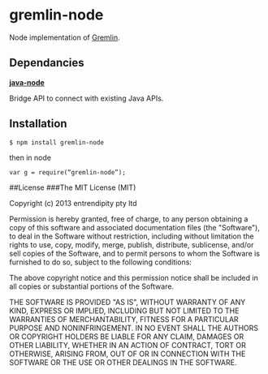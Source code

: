 gremlin-node
============

Node implementation of [Gremlin](https://github.com/tinkerpop/gremlin/wiki).

## Dependancies

[__java-node__](https://github.com/nearinfinity/node-java)

Bridge API to connect with existing Java APIs.

## Installation

```bash
$ npm install gremlin-node
```

then in node

```
var g = require(“gremlin-node”);
```

##License
###The MIT License (MIT)

Copyright (c) 2013 entrendipity pty ltd

Permission is hereby granted, free of charge, to any person obtaining a copy of this software and associated documentation files (the "Software"), to deal in the Software without restriction, including without limitation the rights to use, copy, modify, merge, publish, distribute, sublicense, and/or sell copies of the Software, and to permit persons to whom the Software is furnished to do so, subject to the following conditions:

The above copyright notice and this permission notice shall be included in all copies or substantial portions of the Software.

THE SOFTWARE IS PROVIDED "AS IS", WITHOUT WARRANTY OF ANY KIND, EXPRESS OR IMPLIED, INCLUDING BUT NOT LIMITED TO THE WARRANTIES OF MERCHANTABILITY, FITNESS FOR A PARTICULAR PURPOSE AND NONINFRINGEMENT. IN NO EVENT SHALL THE AUTHORS OR COPYRIGHT HOLDERS BE LIABLE FOR ANY CLAIM, DAMAGES OR OTHER LIABILITY, WHETHER IN AN ACTION OF CONTRACT, TORT OR OTHERWISE, ARISING FROM, OUT OF OR IN CONNECTION WITH THE SOFTWARE OR THE USE OR OTHER DEALINGS IN THE SOFTWARE.

